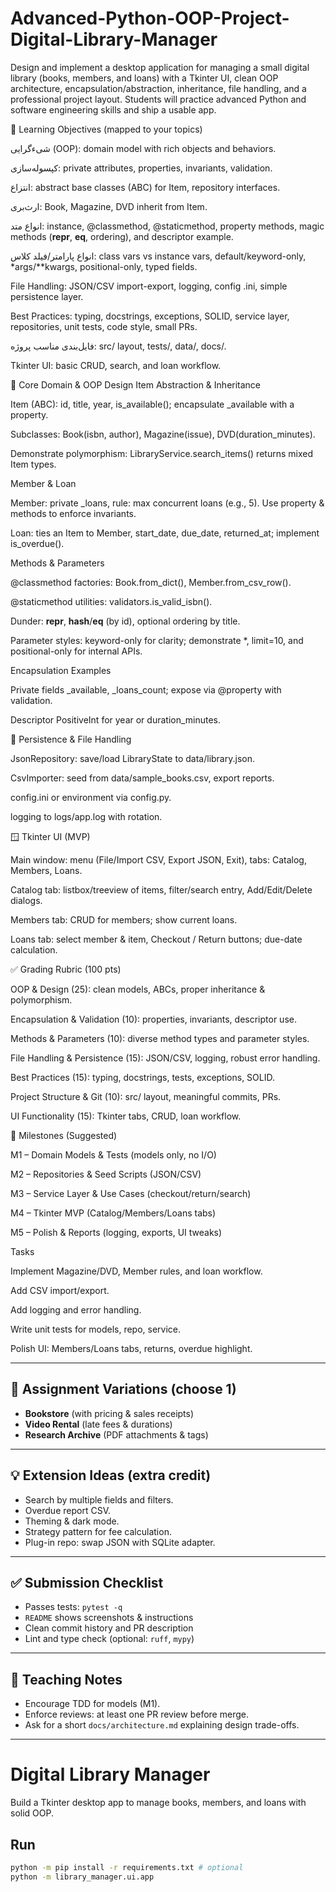 # Advanced-Python-OOP-Project-Digital-Library-Manager
Design and implement a desktop application for managing a small digital library (books, members, and loans) with a Tkinter UI, clean OOP architecture, encapsulation/abstraction, inheritance, file handling, and a professional project layout. Students will practice advanced Python and software engineering skills and ship a usable app.



🎯 Learning Objectives (mapped to your topics)

شی‌ءگرایی (OOP): domain model with rich objects and behaviors.

کپسوله‌سازی: private attributes, properties, invariants, validation.

انتزاع: abstract base classes (ABC) for Item, repository interfaces.

ارث‌بری: Book, Magazine, DVD inherit from Item.

انواع متد: instance, @classmethod, @staticmethod, property methods, magic methods (__repr__, __eq__, ordering), and descriptor example.

انواع پارامتر/فیلد کلاس: class vars vs instance vars, default/keyword-only, *args/**kwargs, positional-only, typed fields.

File Handling: JSON/CSV import-export, logging, config .ini, simple persistence layer.

Best Practices: typing, docstrings, exceptions, SOLID, service layer, repositories, unit tests, code style, small PRs.

فایل‌بندی مناسب پروژه: src/ layout, tests/, data/, docs/.

Tkinter UI: basic CRUD, search, and loan workflow.



🧱 Core Domain & OOP Design
Item Abstraction & Inheritance

Item (ABC): id, title, year, is_available(); encapsulate _available with a property.

Subclasses: Book(isbn, author), Magazine(issue), DVD(duration_minutes).

Demonstrate polymorphism: LibraryService.search_items() returns mixed Item types.

Member & Loan

Member: private _loans, rule: max concurrent loans (e.g., 5). Use property & methods to enforce invariants.

Loan: ties an Item to Member, start_date, due_date, returned_at; implement is_overdue().

Methods & Parameters

@classmethod factories: Book.from_dict(), Member.from_csv_row().

@staticmethod utilities: validators.is_valid_isbn().

Dunder: __repr__, __hash__/__eq__ (by id), optional ordering by title.

Parameter styles: keyword-only for clarity; demonstrate *, limit=10, and positional-only for internal APIs.

Encapsulation Examples

Private fields _available, _loans_count; expose via @property with validation.

Descriptor PositiveInt for year or duration_minutes.

🧩 Persistence & File Handling

JsonRepository: save/load LibraryState to data/library.json.

CsvImporter: seed from data/sample_books.csv, export reports.

config.ini or environment via config.py.

logging to logs/app.log with rotation.

🪟 Tkinter UI (MVP)

Main window: menu (File/Import CSV, Export JSON, Exit), tabs: Catalog, Members, Loans.

Catalog tab: listbox/treeview of items, filter/search entry, Add/Edit/Delete dialogs.

Members tab: CRUD for members; show current loans.

Loans tab: select member & item, Checkout / Return buttons; due-date calculation.

✅ Grading Rubric (100 pts)

OOP & Design (25): clean models, ABCs, proper inheritance & polymorphism.

Encapsulation & Validation (10): properties, invariants, descriptor use.

Methods & Parameters (10): diverse method types and parameter styles.

File Handling & Persistence (15): JSON/CSV, logging, robust error handling.

Best Practices (15): typing, docstrings, tests, exceptions, SOLID.

Project Structure & Git (10): src/ layout, meaningful commits, PRs.

UI Functionality (15): Tkinter tabs, CRUD, loan workflow.

🚀 Milestones (Suggested)

M1 – Domain Models & Tests (models only, no I/O)

M2 – Repositories & Seed Scripts (JSON/CSV)

M3 – Service Layer & Use Cases (checkout/return/search)

M4 – Tkinter MVP (Catalog/Members/Loans tabs)

M5 – Polish & Reports (logging, exports, UI tweaks)



Tasks

Implement Magazine/DVD, Member rules, and loan workflow.

Add CSV import/export.

Add logging and error handling.

Write unit tests for models, repo, service.

Polish UI: Members/Loans tabs, returns, overdue highlight.




---


## 📌 Assignment Variations (choose 1)
- **Bookstore** (with pricing & sales receipts)
- **Video Rental** (late fees & durations)
- **Research Archive** (PDF attachments & tags)


---


## 💡 Extension Ideas (extra credit)
- Search by multiple fields and filters.
- Overdue report CSV.
- Theming & dark mode.
- Strategy pattern for fee calculation.
- Plug-in repo: swap JSON with SQLite adapter.


---


## ✅ Submission Checklist
- Passes tests: `pytest -q`
- `README` shows screenshots & instructions
- Clean commit history and PR description
- Lint and type check (optional: `ruff`, `mypy`)


---


## 🧭 Teaching Notes
- Encourage TDD for models (M1).
- Enforce reviews: at least one PR review before merge.
- Ask for a short `docs/architecture.md` explaining design trade-offs.


---

# Digital Library Manager


Build a Tkinter desktop app to manage books, members, and loans with solid OOP.


## Run
```bash
python -m pip install -r requirements.txt # optional
python -m library_manager.ui.app
